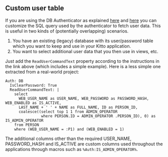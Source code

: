 ## Custom user table ##

If you are using the DB Authenticator as explained [here](Config_Auth.md) and [here](http://www.ethea.it/docs/kitto/en/ref/TKDBAuthenticator.html) you can customize the SQL query used by the authenticator to fetch user data. This is useful in two kinds of (potentially overlapping) scenarios.

  1. You have an existing (legacy) database with its user/password table which you want to keep and use in your Kitto application.
  1. You want to select additional user data that you then use in views, etc.

Just add the `ReadUserCommandText` property according to the instructions in the link above (which includes a simple example). Here is a less simple one extracted from a real-world project:

```
Auth: DB
  IsClearPassword: True
  ReadUserCommandText: |
    select
      WEB_USER_NAME as USER_NAME, WEB_PASSWORD as PASSWORD_HASH, WEB_ENABLED as IS_ACTIVE,
      LAST_NAME + ' ' + NAME as FULL_NAME, ID as PERSON_ID,
      coalesce((select top 1 1 from ADMIN_OPERATOR 
                where PERSON.ID = ADMIN_OPERATOR .PERSON_ID), 0) as IS_ADMIN_OPERATOR
    from PERSON
    where (WEB_USER_NAME = :P1) and (WEB_ENABLED = 1)
```

The additional columns other than the required USER\_NAME, PASSWORD\_HASH and IS\_ACTIVE are custom columns used throughout the applications through macros such as `%Auth:IS_ADMIN_OPERATOR%`.